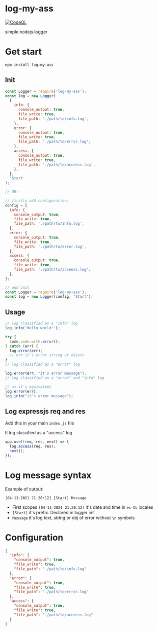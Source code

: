 # log-my-ass

[![CodeQL](https://github.com/whitekeep/log-my-ass/workflows/CodeQL/badge.svg)](https://github.com/whitekeep/log-my-ass/actions?query=workflow%3ACodeQL)

simple nodejs logger

# Get start

```
npm install log-my-ass
```

## Init

```js
const Logger = require('log-my-ass');
const log = new Logger(
  {
    info: {
      console_output: true,
      file_write: true,
      file_path: './path/to/info.log',
    },
    error: {
      console_output: true,
      file_write: true,
      file_path: './path/to/error.log',
    },
    access: {
      console_output: true,
      file_write: true,
      file_path: './path/to/acceess.log',
    },
  },
  'Start'
);

// OR:

// firstly add configuration:
config = {
  info: {
    console_output: true,
    file_write: true,
    file_path: './path/to/info.log',
  },
  error: {
    console_output: true,
    file_write: true,
    file_path: './path/to/error.log',
  },
  access: {
    console_output: true,
    file_write: true,
    file_path: './path/to/acceess.log',
  },
};

// and init
const Logger = require('log-my-ass');
const log = new Logger(config, 'Start');
```

## Usage

```js
// log classified as a "info" log
log.info('Hello world!');

try {
  some.code.with.error();
} catch (err) {
  log.error(err);
  // err it's error string or object
}
// log classified as a "error" log

log.error(err, "it's error message");
// log classified as a "error" and "info" log

// => it's equivalent
log.error(err);
log.info("it's error message");
```

## Log expressjs req and res

Add this in your main `index.js` file

It log classified as a "access" log

```js
app.use((req, res, next) => {
  log.access(req, res);
  next();
});
```

# Log message syntax

Example of output:

```
[04-11-2021 21:20:12] [Start] Message
```

- First scopes `[04-11-2021 21:20:12]` it's date and time in `es-CL` locales
- `[Start]` it's prefix. Declared in logger init
- `Message` it's log text, string or obj of error without `\n` symbols

# Configuration

```json
{
  "info": {
    "console_output": true,
    "file_write": true,
    "file_path": "./path/to/info.log"
  },
  "error": {
    "console_output": true,
    "file_write": true,
    "file_path": "./path/to/error.log"
  },
  "access": {
    "console_output": true,
    "file_write": true,
    "file_path": "./path/to/acceess.log"
  }
}
```
